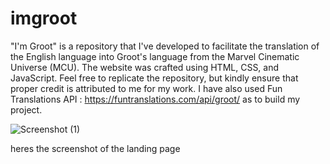 # imgroot

"I'm Groot" is a repository that I've developed to facilitate the translation of the English language into Groot's language from the Marvel Cinematic Universe (MCU). The website was crafted using HTML, CSS, and JavaScript. Feel free to replicate the repository, but kindly ensure that proper credit is attributed to me for my work. I have also used Fun Translations API : https://funtranslations.com/api/groot/ as to build my project.




![Screenshot (1)](https://github.com/sandeepdas17/imgroot/assets/135645468/5bc6aa3d-748b-459a-b268-5376d5fadfd7)


heres the screenshot of the landing page 



